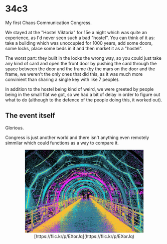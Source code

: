 # 34c3

My first Chaos Communication Congress.

We stayed at the "Hostel Viktoria" for 15e a night which was quite an experience, as I'd never seen such a bad "hostel". You can think of it as: take a building which was unoccupied for 1000 years, add some doors, some locks, place some beds in it and then market it as a "hostel".

The worst part: they built in the locks the wrong way, so you could just take any kind of card and open the front door by pushing the card through the space between the door and the frame (by the mars on the door and the frame, we weren't the only ones that did this, as it was much more convinient than sharing a single key with like 7 people).

In addition to the hostel being kind of weird, we were greeted by people being in the small flat we got, so we had a bit of delay in order to figure out what to do (although to the defence of the people doing this, it worked out).

## The event itself

Glorious.

Congress is just another world and there isn't anything even remotely simmilar which could functions as a way to compare it.

</pre>
<div style="width: 100%" align=center>
    <img src="led_tunnel.jpg" style="width: 75%"></img>
    [https://flic.kr/p/EXorJq](https://flic.kr/p/EXorJq)
</div>
</pre>
<p style="clear: both"></p>
